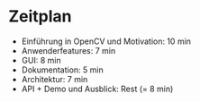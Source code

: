 Zeitplan
============
- Einführung in OpenCV und Motivation: 10 min
- Anwenderfeatures: 7 min
- GUI: 8 min
- Dokumentation: 5 min
- Architektur: 7 min
- API + Demo und Ausblick: Rest (= 8 min)
